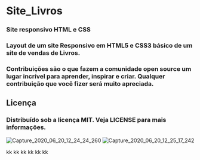 # Site_Livros
### Site responsivo HTML e CSS
### Layout de um site Responsivo em HTML5 e CSS3 básico de um site de vendas de Livros.

### Contribuições são o que fazem a comunidade open source um lugar incrível para aprender, inspirar e criar. Qualquer contribuição que você fizer será muito apreciada.
## Licença
### Distribuído sob a licença MIT. Veja LICENSE para mais informações.
![Capture_2020_06_20_12_24_24_260](https://user-images.githubusercontent.com/60757768/85239425-2c0ddc80-b40a-11ea-9a08-5f11e3136f29.png)
![Capture_2020_06_20_12_25_17_242](https://user-images.githubusercontent.com/60757768/85239488-67101000-b40a-11ea-9172-7a6cd3698335.png)


kk
kk
kk
kk
kk
kk












